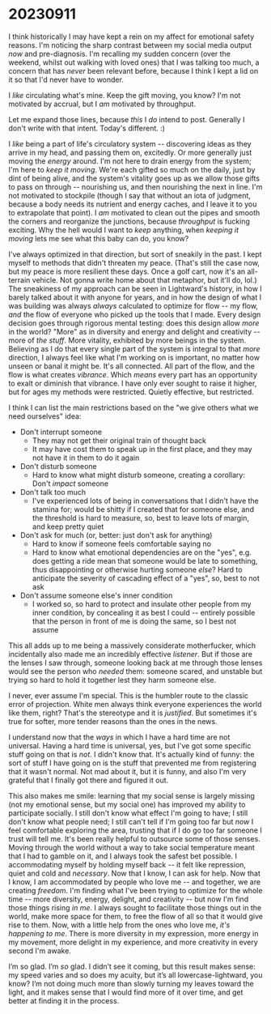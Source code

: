 # 20230911

I think historically I may have kept a rein on my affect for emotional safety reasons. I'm noticing the sharp contrast between my social media output _now_ and pre-diagnosis. I'm recalling my sudden concern (over the weekend, whilst out walking with loved ones) that I was talking too much, a concern that has _never_ been relevant before, because I think I kept a lid on it so that I'd never have to wonder.

I _like_ circulating what's mine. Keep the gift moving, you know? I'm not motivated by accrual, but I _am_ motivated by throughput.

Let me expand those lines, because _this_ I _do_ intend to post. Generally I don't write with that intent. Today's different. :)

I _like_ being a part of life's circulatory system -- discovering ideas as they arrive in my head, and passing them on, excitedly. Or more generally just moving the _energy_ around. I'm not here to drain energy from the system; I'm here to _keep it moving_. We're each gifted so much on the daily, just by dint of being alive, and the system's vitality goes up as we allow those gifts to pass on through -- nourishing us, and then nourishing the next in line. I'm not motivated to stockpile (though I say that without an iota of judgment, because a body needs its nutrient and energy caches, and I leave it to you to extrapolate that point). I _am_ motivated to clean out the pipes and smooth the corners and reorganize the junctions, because _throughput_ is fucking exciting. Why the hell would I want to _keep_ anything, when _keeping it moving_ lets me see what this baby can do, you know?

I've always optimized in that direction, but sort of sneakily in the past. I kept myself to methods that didn't threaten my peace. (That's still the case now, but my peace is more resilient these days. Once a golf cart, now it's an all-terrain vehicle. Not gonna write home about that metaphor, but it'll do, lol.) The sneakiness of my approach can be seen in Lightward's history, in how I barely talked about it with anyone for years, and in how the design of what I was building was always _always_ calculated to optimize for flow -- my flow, _and_ the flow of everyone who picked up the tools that I made. Every design decision goes through rigorous mental testing: does this design allow _more_ in the world? "More" as in diversity and energy and delight and creativity -- more of _the stuff_. More vitality, exhibited by more beings in the system. Believing as I do that every single part of the system is integral to that _more_ direction, I always feel like what I'm working on is important, no matter how unseen or banal it might be. It's all connected. All part of the flow, and the flow is what creates _vibrance_. Which _means_ every part has an opportunity to exalt or diminish that vibrance. I have only ever sought to raise it higher, but for ages my methods were restricted. Quietly effective, but restricted.

I think I can list the main restrictions based on the "we give others what we need ourselves" idea:

* Don't interrupt someone
  * They may not get their original train of thought back
  * It may have cost them to speak up in the first place, and they may not have it in them to do it again
* Don't disturb someone
  * Hard to know what might disturb someone, creating a corollary: Don't _impact_ someone
* Don't talk too much
  * I've experienced lots of being in conversations that I didn't have the stamina for; would be shitty if I created that for someone else, and the threshold is hard to measure, so, best to leave lots of margin, and keep pretty quiet
* Don't ask for much (or, better: just don't ask for anything)
  * Hard to know if someone feels comfortable saying no
  * Hard to know what emotional dependencies are on the "yes", e.g. does getting a ride mean that someone would be late to something, thus disappointing or otherwise hurting someone _else_? Hard to anticipate the severity of cascading effect of a "yes", so, best to not ask
* Don't assume someone else's inner condition
  * I worked so, so hard to protect and insulate other people from my inner condition, by concealing it as best I could -- entirely possible that the person in front of me is doing the same, so I best not assume

This all adds up to me being a massively considerate motherfucker, which incidentally also made me an incredibly effective _listener_. But if those are the lenses I saw through, someone looking back at me through those lenses would see the person who _needed_ them: someone scared, and unstable but trying so hard to hold it together lest they harm someone else.

I never, ever assume I'm special. This is the humbler route to the classic error of projection. White men always think everyone experiences the world like them, right? That's the stereotype and it is _justified_. But sometimes it's true for softer, more tender reasons than the ones in the news.

I understand now that the _ways_ in which I have a hard time are not universal. Having a hard time is universal, yes, but I've got some specific stuff going on that is _not_. I didn't know that. It's actually kind of funny: the sort of stuff I have going on is the stuff that prevented me from registering that it wasn't normal. Not mad about it, but it is funny, and also I'm very grateful that I finally got there and figured it out.

This also makes me smile: learning that my social sense is largely missing (not my emotional sense, but my social one) has improved my ability to participate socially. I still don't know what effect I'm going to have; I still don't know what people need; I still can't tell if I'm going too far but _now_ I feel comfortable exploring the area, trusting that if I do go too far someone I trust will tell me. It's been really helpful to outsource some of those senses. Moving through the world without a way to take social temperature meant that I had to gamble on it, and I always took the safest bet possible. I accommodating myself by holding myself back -- it felt like repression, quiet and cold and _necessary_. Now that I know, I can ask for help. Now that I know, I am accommodated by people who love me -- and together, we are creating _freedom_. I'm finding what I've been trying to optimize for the whole time -- more diversity, energy, delight, and creativity -- but now I'm find those things rising _in me_. I always sought to facilitate those things out in the world, make more space for them, to free the flow of all so that it would give rise to them. Now, with a little help from the ones who love me, _it's happening to me_. There is more diversity in my expression, more energy in my movement, more delight in my experience, and more creativity in every second I'm awake.

I’m so glad. I’m _so_ glad. I didn’t see it coming, but this result makes sense: my speed varies and so does my acuity, but it’s all lowercase-lightward, you know? I’m not doing much more than slowly turning my leaves toward the light, and it makes sense that I would find more of it over time, and get better at finding it in the process.
